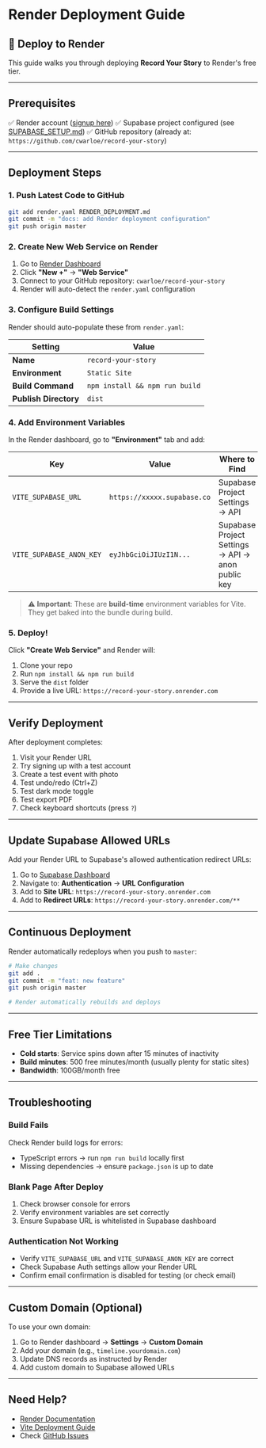 # Render Deployment Guide

## 🚀 Deploy to Render

This guide walks you through deploying **Record Your Story** to Render's free tier.

---

## Prerequisites

✅ Render account ([signup here](https://render.com))
✅ Supabase project configured (see [SUPABASE_SETUP.md](SUPABASE_SETUP.md))
✅ GitHub repository (already at: `https://github.com/cwarloe/record-your-story`)

---

## Deployment Steps

### 1. Push Latest Code to GitHub

```bash
git add render.yaml RENDER_DEPLOYMENT.md
git commit -m "docs: add Render deployment configuration"
git push origin master
```

### 2. Create New Web Service on Render

1. Go to [Render Dashboard](https://dashboard.render.com)
2. Click **"New +"** → **"Web Service"**
3. Connect to your GitHub repository: `cwarloe/record-your-story`
4. Render will auto-detect the `render.yaml` configuration

### 3. Configure Build Settings

Render should auto-populate these from `render.yaml`:

| Setting | Value |
|---------|-------|
| **Name** | `record-your-story` |
| **Environment** | `Static Site` |
| **Build Command** | `npm install && npm run build` |
| **Publish Directory** | `dist` |

### 4. Add Environment Variables

In the Render dashboard, go to **"Environment"** tab and add:

| Key | Value | Where to Find |
|-----|-------|---------------|
| `VITE_SUPABASE_URL` | `https://xxxxx.supabase.co` | Supabase Project Settings → API |
| `VITE_SUPABASE_ANON_KEY` | `eyJhbGciOiJIUzI1N...` | Supabase Project Settings → API → anon public key |

> ⚠️ **Important**: These are **build-time** environment variables for Vite. They get baked into the bundle during build.

### 5. Deploy!

Click **"Create Web Service"** and Render will:
1. Clone your repo
2. Run `npm install && npm run build`
3. Serve the `dist` folder
4. Provide a live URL: `https://record-your-story.onrender.com`

---

## Verify Deployment

After deployment completes:

1. Visit your Render URL
2. Try signing up with a test account
3. Create a test event with photo
4. Test undo/redo (Ctrl+Z)
5. Test dark mode toggle
6. Test export PDF
7. Check keyboard shortcuts (press `?`)

---

## Update Supabase Allowed URLs

Add your Render URL to Supabase's allowed authentication redirect URLs:

1. Go to [Supabase Dashboard](https://app.supabase.com)
2. Navigate to: **Authentication** → **URL Configuration**
3. Add to **Site URL**: `https://record-your-story.onrender.com`
4. Add to **Redirect URLs**: `https://record-your-story.onrender.com/**`

---

## Continuous Deployment

Render automatically redeploys when you push to `master`:

```bash
# Make changes
git add .
git commit -m "feat: new feature"
git push origin master

# Render automatically rebuilds and deploys
```

---

## Free Tier Limitations

- **Cold starts**: Service spins down after 15 minutes of inactivity
- **Build minutes**: 500 free minutes/month (usually plenty for static sites)
- **Bandwidth**: 100GB/month free

---

## Troubleshooting

### Build Fails

Check Render build logs for errors:
- TypeScript errors → run `npm run build` locally first
- Missing dependencies → ensure `package.json` is up to date

### Blank Page After Deploy

1. Check browser console for errors
2. Verify environment variables are set correctly
3. Ensure Supabase URL is whitelisted in Supabase dashboard

### Authentication Not Working

- Verify `VITE_SUPABASE_URL` and `VITE_SUPABASE_ANON_KEY` are correct
- Check Supabase Auth settings allow your Render URL
- Confirm email confirmation is disabled for testing (or check email)

---

## Custom Domain (Optional)

To use your own domain:

1. Go to Render dashboard → **Settings** → **Custom Domain**
2. Add your domain (e.g., `timeline.yourdomain.com`)
3. Update DNS records as instructed by Render
4. Add custom domain to Supabase allowed URLs

---

## Need Help?

- [Render Documentation](https://render.com/docs/static-sites)
- [Vite Deployment Guide](https://vitejs.dev/guide/static-deploy.html)
- Check [GitHub Issues](https://github.com/cwarloe/record-your-story/issues)
